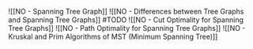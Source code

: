 ![[NO - Spanning Tree Graph]]
![[NO - Differences between Tree Graphs and Spanning Tree Graphs]] #TODO 
![[NO - Cut Optimality for Spanning Tree Graphs]]
![[NO - Path Optimality for Spanning Tree Graphs]]
![[NO - Kruskal and Prim Algorithms of MST (Minimum Spanning Tree)]]